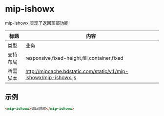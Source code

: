# mip-ishowx

mip-ishowx 实现了返回顶部功能

标题|内容
----|----
类型|业务
支持布局|responsive,fixed-height,fill,container,fixed
所需脚本|http://mipcache.bdstatic.com/static/v1/mip-ishowx/mip-ishowx.js

## 示例

```html
<mip-ishowx>返回顶部</mip-ishowx>
```

